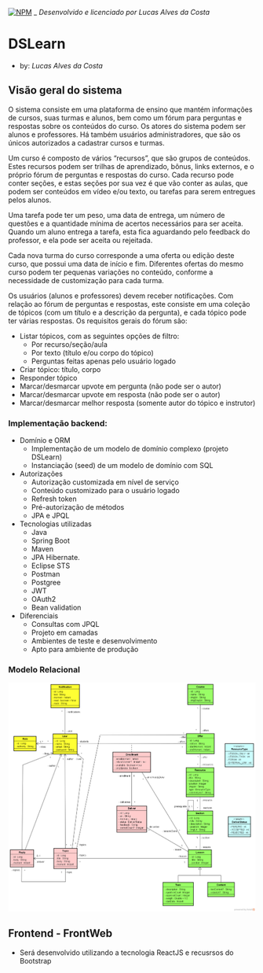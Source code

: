 [![NPM](https://img.shields.io/npm/l/react)](https://github.com/LucasAlvesDaCosta/dslearn/blob/main/LICENSE) _ *Desenvolvido e licenciado por Lucas Alves da Costa*

# DSLearn
* by: *Lucas Alves da Costa*
## Visão geral do sistema
O sistema consiste em uma plataforma de ensino que mantém informações de cursos, suas turmas e alunos, bem como um fórum para perguntas e respostas sobre os conteúdos do curso. Os atores do sistema podem ser alunos e professores. Há também usuários administradores, que são os únicos autorizados a cadastrar cursos e turmas.

Um curso é composto de vários “recursos”, que são grupos de conteúdos. Estes recursos podem ser trilhas de aprendizado, bônus, links externos, e o próprio fórum de perguntas e respostas do curso. Cada recurso pode conter seções, e estas seções por sua vez é que vão conter as aulas, que podem ser conteúdos em vídeo e/ou texto, ou tarefas para serem entregues pelos alunos.

Uma tarefa pode ter um peso, uma data de entrega, um número de questões e a quantidade mínima de acertos necessários para ser aceita. Quando um aluno entrega a tarefa, esta fica aguardando pelo feedback do professor, e ela pode ser aceita ou rejeitada.

Cada nova turma do curso corresponde a uma oferta ou edição deste curso, que possui uma data de início e fim. Diferentes ofertas do mesmo curso podem ter pequenas variações no conteúdo, conforme a necessidade de customização para cada turma.

Os usuários (alunos e professores) devem receber notificações.
Com relação ao fórum de perguntas e respostas, este consiste em uma coleção de tópicos (com um título e a descrição da pergunta), e cada tópico pode ter várias respostas. Os requisitos gerais do fórum são:
* Listar tópicos, com as seguintes opções de filtro:
  - Por recurso/seção/aula
  - Por texto (título e/ou corpo do tópico)
  - Perguntas feitas apenas pelo usuário logado
* Criar tópico: título, corpo
* Responder tópico
* Marcar/desmarcar upvote em pergunta (não pode ser o autor)
* Marcar/desmarcar upvote em resposta (não pode ser o autor)
* Marcar/desmarcar melhor resposta (somente autor do tópico e instrutor)  
### Implementação backend:
    
  * Domínio e ORM
      - Implementação de um modelo de domínio complexo (projeto DSLearn)
      - Instanciação (seed) de um modelo de domínio com SQL
  * Autorizações
    - Autorização customizada em nível de serviço
    - Conteúdo customizado para o usuário logado
    - Refresh token
    - Pré-autorização de métodos
    - JPA e JPQL
  * Tecnologias utilizadas
    - Java
    - Spring Boot
    - Maven
    - JPA Hibernate.
    - Eclipse STS
    - Postman
    - Postgree
    - JWT
    - OAuth2
    - Bean validation
  * Diferenciais
    - Consultas com JPQL
    - Projeto em camadas
    - Ambientes de teste e desenvolvimento
    - Apto para ambiente de produção

### Modelo Relacional
   ![model](https://raw.githubusercontent.com/LucasAlvesDaCosta/imagens/main/modelo-conceitual-com-forum.png)
  
## Frontend - FrontWeb
  * Será desenvolvido utilizando a tecnologia ReactJS e recusrsos do Bootstrap
